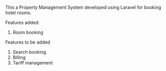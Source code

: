 This a Property Management System developed using Laravel for booking hotel rooms.

Features added:
1. Room booking

Features to be added
1. Search booking
2. Billing
3. Tariff management
